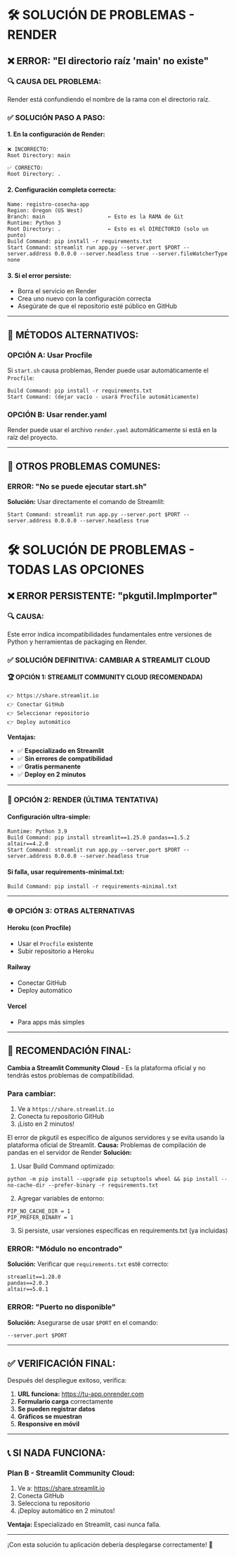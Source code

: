 # 🛠️ SOLUCIÓN DE PROBLEMAS - RENDER

## ❌ ERROR: "El directorio raíz 'main' no existe"

### 🔍 **CAUSA DEL PROBLEMA:**
Render está confundiendo el nombre de la rama con el directorio raíz.

### ✅ **SOLUCIÓN PASO A PASO:**

#### 1. **En la configuración de Render:**
```
❌ INCORRECTO:
Root Directory: main

✅ CORRECTO:
Root Directory: .
```

#### 2. **Configuración completa correcta:**
```
Name: registro-cosecha-app
Region: Oregon (US West)
Branch: main                    ← Esto es la RAMA de Git
Runtime: Python 3
Root Directory: .               ← Esto es el DIRECTORIO (solo un punto)
Build Command: pip install -r requirements.txt
Start Command: streamlit run app.py --server.port $PORT --server.address 0.0.0.0 --server.headless true --server.fileWatcherType none
```

#### 3. **Si el error persiste:**
- Borra el servicio en Render
- Crea uno nuevo con la configuración correcta
- Asegúrate de que el repositorio esté público en GitHub

---

## 🔄 **MÉTODOS ALTERNATIVOS:**

### **OPCIÓN A: Usar Procfile**
Si `start.sh` causa problemas, Render puede usar automáticamente el `Procfile`:
```
Build Command: pip install -r requirements.txt
Start Command: (dejar vacío - usará Procfile automáticamente)
```

### **OPCIÓN B: Usar render.yaml**
Render puede usar el archivo `render.yaml` automáticamente si está en la raíz del proyecto.

---

## 🚨 **OTROS PROBLEMAS COMUNES:**

### **ERROR: "No se puede ejecutar start.sh"**
**Solución:** Usar directamente el comando de Streamlit:
```
Start Command: streamlit run app.py --server.port $PORT --server.address 0.0.0.0 --server.headless true
```

# 🛠️ SOLUCIÓN DE PROBLEMAS - TODAS LAS OPCIONES

## ❌ ERROR PERSISTENTE: "pkgutil.ImpImporter"

### 🔍 **CAUSA:**
Este error indica incompatibilidades fundamentales entre versiones de Python y herramientas de packaging en Render.

### ✅ **SOLUCIÓN DEFINITIVA: CAMBIAR A STREAMLIT CLOUD**

#### 🏆 **OPCIÓN 1: STREAMLIT COMMUNITY CLOUD (RECOMENDADA)**
```
👉 https://share.streamlit.io
👉 Conectar GitHub
👉 Seleccionar repositorio
👉 Deploy automático
```

**Ventajas:**
- ✅ **Especializado en Streamlit**
- ✅ **Sin errores de compatibilidad**  
- ✅ **Gratis permanente**
- ✅ **Deploy en 2 minutos**

---

### 🔧 **OPCIÓN 2: RENDER (ÚLTIMA TENTATIVA)**

#### Configuración ultra-simple:
```
Runtime: Python 3.9
Build Command: pip install streamlit==1.25.0 pandas==1.5.2 altair==4.2.0
Start Command: streamlit run app.py --server.port $PORT --server.address 0.0.0.0 --server.headless true
```

#### Si falla, usar requirements-minimal.txt:
```
Build Command: pip install -r requirements-minimal.txt
```

---

### 🌐 **OPCIÓN 3: OTRAS ALTERNATIVAS**

#### **Heroku (con Procfile)**
- Usar el `Procfile` existente
- Subir repositorio a Heroku

#### **Railway**
- Conectar GitHub
- Deploy automático

#### **Vercel**
- Para apps más simples

---

## 🎯 **RECOMENDACIÓN FINAL:**

**Cambia a Streamlit Community Cloud** - Es la plataforma oficial y no tendrás estos problemas de compatibilidad.

### **Para cambiar:**
1. Ve a `https://share.streamlit.io`
2. Conecta tu repositorio GitHub
3. ¡Listo en 2 minutos!

El error de pkgutil es específico de algunos servidores y se evita usando la plataforma oficial de Streamlit.
**Causa:** Problemas de compilación de pandas en el servidor de Render
**Solución:** 
1. Usar Build Command optimizado:
```
python -m pip install --upgrade pip setuptools wheel && pip install --no-cache-dir --prefer-binary -r requirements.txt
```
2. Agregar variables de entorno:
```
PIP_NO_CACHE_DIR = 1
PIP_PREFER_BINARY = 1
```
3. Si persiste, usar versiones específicas en requirements.txt (ya incluidas)

### **ERROR: "Módulo no encontrado"**
**Solución:** Verificar que `requirements.txt` esté correcto:
```
streamlit==1.28.0
pandas==2.0.3
altair==5.0.1
```

### **ERROR: "Puerto no disponible"**
**Solución:** Asegurarse de usar `$PORT` en el comando:
```
--server.port $PORT
```

---

## ✅ **VERIFICACIÓN FINAL:**

Después del despliegue exitoso, verifica:
1. **URL funciona:** https://tu-app.onrender.com
2. **Formulario carga** correctamente
3. **Se pueden registrar datos**
4. **Gráficos se muestran**
5. **Responsive en móvil**

---

## 📞 **SI NADA FUNCIONA:**

### **Plan B - Streamlit Community Cloud:**
1. Ve a: https://share.streamlit.io
2. Conecta GitHub
3. Selecciona tu repositorio
4. ¡Deploy automático en 2 minutos!

**Ventaja:** Especializado en Streamlit, casi nunca falla.

---

¡Con esta solución tu aplicación debería desplegarse correctamente! 🚀
